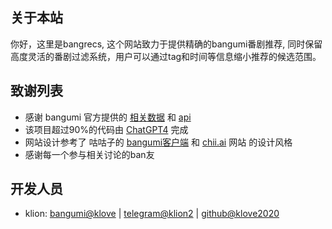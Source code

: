## 关于本站

你好，这里是bangrecs, 这个网站致力于提供精确的bangumi番剧推荐, 同时保留高度灵活的番剧过滤系统，用户可以通过tag和时间等信息缩小推荐的候选范围。


## 致谢列表
* 感谢 bangumi 官方提供的 [相关数据](https://github.com/bangumi/Archive) 和 [api](https://bangumi.github.io/api/)
* 该项目超过90%的代码由 [ChatGPT4](https://openai.com/) 完成
* 网站设计参考了 咕咕子的 [bangumi客户端](https://bgm.tv/group/topic/350677) 和 [chii.ai](https://chii.ai) 网站 的设计风格
* 感谢每一个参与相关讨论的ban友

## 开发人员
* klion: [bangumi@klove](https://bgm.tv/user/klove) | [telegram@klion2](https://t.me/klion2) | [github@klove2020](https://github.com/klove2020)    